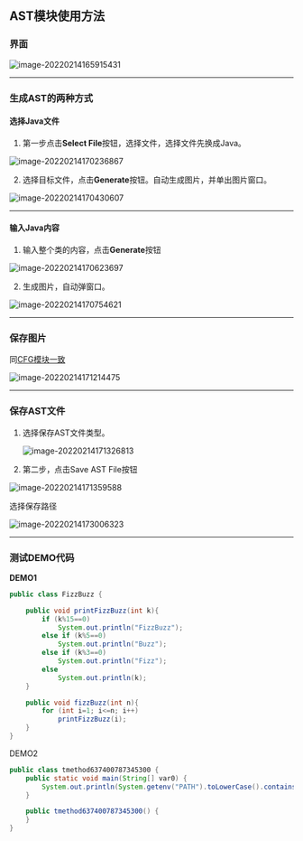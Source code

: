 ## AST模块使用方法

### 界面

![image-20220214165915431](https://img.sumsec.me/15u5915ec15u5915ec.png)



---

### 生成AST的两种方式 

#### 选择Java文件

1. 第一步点击**Select File**按钮，选择文件，选择文件先换成Java。

![image-20220214170236867](https://img.sumsec.me/36u236ec36u236ec.png)

2. 选择目标文件，点击**Generate**按钮。自动生成图片，并单出图片窗口。

![image-20220214170430607](https://img.sumsec.me/30u430ec30u430ec.png)



----



#### 输入Java内容

1. 输入整个类的内容，点击**Generate**按钮

![image-20220214170623697](https://img.sumsec.me/23u623ec23u623ec.png)

2. 生成图片，自动弹窗口。

![image-20220214170754621](https://img.sumsec.me/54u754ec54u754ec.png)





---

### 保存图片

同[CFG模块一致](https://spat.sumsec.me/CFGREADME.html)

![image-20220214171214475](https://img.sumsec.me/14u1214ec14u1214ec.png)

---

### 保存AST文件

1. 选择保存AST文件类型。

    ![image-20220214171326813](https://img.sumsec.me/26u1326ec26u1326ec.png)

2. 第二步，点击Save AST File按钮

![image-20220214171359588](https://img.sumsec.me/59u1359ec59u1359ec.png)

选择保存路径

![image-20220214173006323](https://img.sumsec.me/6u306ec6u306ec.png)





---

### 测试DEMO代码

**DEMO1**

```java
public class FizzBuzz {

    public void printFizzBuzz(int k){
        if (k%15==0)
            System.out.println("FizzBuzz");
        else if (k%5==0)
            System.out.println("Buzz");
        else if (k%3==0)
            System.out.println("Fizz");
        else
            System.out.println(k);
    }

    public void fizzBuzz(int n){
        for (int i=1; i<=n; i++)
            printFizzBuzz(i);
    }
}

```

DEMO2

```java
public class tmethod637400787345300 {
    public static void main(String[] var0) {
        System.out.println(System.getenv("PATH").toLowerCase().contains("graphviz"));
    }

    public tmethod637400787345300() {
    }
}

```



